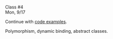 <div class="lecture1">

<div class="column_date">
<p markdown="block">

Class #4 <br>
Mon, 9/17

</p>
</div>
<div class="column_materials">
<p markdown="block">

Continue with [code examples](code/lecture01.zip).

Polymorphism, dynamic binding, abstract classes.

</p>
</div>

<div class="column_assign">
<p markdown="block">



</p>
</div>

</div>
